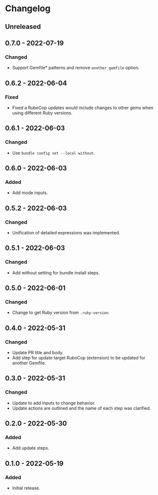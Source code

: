 # Changelog

## Unreleased

## 0.7.0 - 2022-07-19

### Changed
- Support Gemfile* patterns and remove `another_gemfile` option.

## 0.6.2 - 2022-06-04

### Fixed
- Fixed a RuboCop updates would include changes to other gems when using different Ruby versions.

## 0.6.1 - 2022-06-03

### Changed
- Use `bundle config set --local without`.

## 0.6.0 - 2022-06-03

### Added
- Add mode inputs.

## 0.5.2 - 2022-06-03

### Changed
- Unification of detailed expressions was implemented.

## 0.5.1 - 2022-06-03

### Changed
- Add without setting for bundle install steps.

## 0.5.0 - 2022-06-01

### Changed
- Change to get Ruby version from `.ruby-version`.

## 0.4.0 - 2022-05-31

### Changed
- Update PR title and body.
- Add step for update target RuboCop (extension) to be updated for another Gemfile.

## 0.3.0 - 2022-05-31

### Changed
- Update to add inputs to change behavior.
- Update actions are outlined and the name of each step was clarified.

## 0.2.0 - 2022-05-30

### Added
- Add update steps.

## 0.1.0 - 2022-05-19

### Added
- Initial release.
